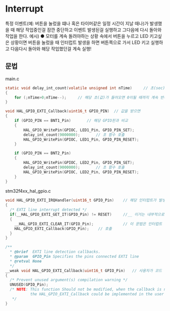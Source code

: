 # Interrupt

특정 이벤트(예: 버튼을 눌렀을 떄나 혹은 타이머같은 일정 시간이 지날 때나)가 발생했을 때 해당 작업중인걸 잠깐 중단하고 이벤트 발생된걸 실행하고 그다음에 다시 돌아와 작업을 한다.
예시)
    ● 모터를 계속 돌려야하는 상황 속에서 버튼을 누르고 LED 키고싶은 상황이면 버튼을 눌렀을 때 인터럽트 발생을 하면 버튼쪽으로 가서 LED 키고 실행하고 다음다시 돌아와 해당 작업했던걸 계속 실행!


## 문법
main.c
```C
static void delay_int_count(volatile unsigned int nTime)     // 초(sec) 값을 받는 변수
{
	for (;nTime>0;nTime--);     // 해당 초(값)가 들어오면 0이될 때까지 계속 반복
}

void HAL_GPIO_EXTI_Callback(uint16_t GPIO_PIN)  // 값을 받으면
{
	if (GPIO_PIN == BNT1_Pin)       // 해당 GPIO핀과 비교
	{
		HAL_GPIO_WritePin(GPIOC, LED1_Pin, GPIO_PIN_SET);
		delay_int_count(9000000);       // 초 함수 호출
		HAL_GPIO_WritePin(GPIOC, LED1_Pin, GPIO_PIN_RESET);
	}

	if (GPIO_PIN == BNT2_Pin)
	{
		HAL_GPIO_WritePin(GPIOC, LED2_Pin, GPIO_PIN_SET);
		delay_int_count(9000000);       // 초 함수 호출
		HAL_GPIO_WritePin(GPIOC, LED2_Pin, GPIO_PIN_RESET);
	}
}
```

stm32f4xx_hal_gpio.c
```C
void HAL_GPIO_EXTI_IRQHandler(uint16_t GPIO_Pin)    // 해당 인터럽트가 발생하면
{
  /* EXTI line interrupt detected */
  if(__HAL_GPIO_EXTI_GET_IT(GPIO_Pin) != RESET)     //__ 이거는 내부적으로 작동하는 것으로 지금 현재 문법은 인터럽트를 얻어오는 함수
  {
    __HAL_GPIO_EXTI_CLEAR_IT(GPIO_Pin);             // 이 문법은 인터럽트 값을 초기화 해주는 문법
    HAL_GPIO_EXTI_Callback(GPIO_Pin);    // 호출
  }
}

/**
  * @brief  EXTI line detection callbacks.
  * @param  GPIO_Pin Specifies the pins connected EXTI line
  * @retval None
  */
__weak void HAL_GPIO_EXTI_Callback(uint16_t GPIO_Pin)   // 사용자가 코드 작성하는 곳 __weak는 사용자가 작성하라고 알려주는 키워드 그리고 GPIO 인터럽트 생성해놓고 안쓰면 오류가 뜸
{
  /* Prevent unused argument(s) compilation warning */
  UNUSED(GPIO_Pin); 
  /* NOTE: This function Should not be modified, when the callback is needed,
           the HAL_GPIO_EXTI_Callback could be implemented in the user file
   */
}
```